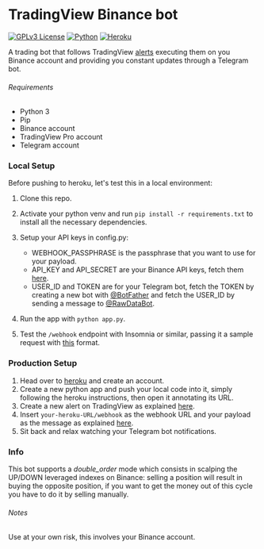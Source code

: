 # TradingView Binance bot

[![GPLv3 License](https://img.shields.io/badge/%20License-GPL%20v3-yellow?style=flat-square&labelColor=black)](https://opensource.org/licenses/)
[![Python](https://img.shields.io/static/v1?label=&message=Python&color=blue&style=flat-square&logo=python&logoColor=white&logoWidth=17&labelColor=&link=)](https://www.python.org/)
[![Heroku](https://img.shields.io/static/v1?label=&message=Heroku&color=42c5f5&style=flat-square&logo=heroku&logoColor=42c5f5&logoWidth=17&labelColor=black&link=)](https://www.heroku.com/)

A trading bot that follows TradingView [alerts](https://www.tradingview.com/support/solutions/43000520149-about-tradingview-alerts/)
 executing them on you Binance account and providing you constant updates through a Telegram bot.
 
###### Requirements

* Python 3
* Pip
* Binance account
* TradingView Pro account
* Telegram account

### Local Setup
Before pushing to heroku, let's test this in a local environment:

1. Clone this repo.
2. Activate your python venv and run `pip install -r requirements.txt` to install all the necessary dependencies.
3. Setup your API keys in config.py:

    * WEBHOOK_PASSPHRASE is the passphrase that you want to use for your payload.
    * API_KEY and API_SECRET are your Binance API keys, fetch them [here](https://www.binance.com/en/support/faq/360002502072).
    * USER_ID and TOKEN are for your Telegram bot, fetch the TOKEN by creating a new bot with [@BotFather](https://t.me/BotFather) and fetch the USER_ID by sending a message to [@RawDataBot](https://t.me/RawDataBot).
4. Run the app with `python app.py`.
5. Test the `/webhook` endpoint with Insomnia or similar, passing it a
sample request with [this](webhook.txt) format.

### Production Setup

1. Head over to [heroku](https://www.heroku.com) and create an account.
2. Create a new python app and push your local code into it,
simply following the heroku instructions, then open it annotating its URL.
3. Create a new alert on TradingView as explained [here](https://www.tradingview.com/support/solutions/43000595315-how-to-set-up-alerts/).
4. Insert `your-heroku-URL/webhook` as the webhook URL and your payload as the message as explained [here](https://www.tradingview.com/?solution=43000529348).
5. Sit back and relax watching your Telegram bot notifications.

### Info

This bot supports a _double_order_ mode which consists in scalping the UP/DOWN leveraged indexes on Binance: selling a position will result in buying the opposite position, if you want to get the money out of this cycle you have to do it by selling manually.

###### Notes

Use at your own risk, this involves your Binance account.
